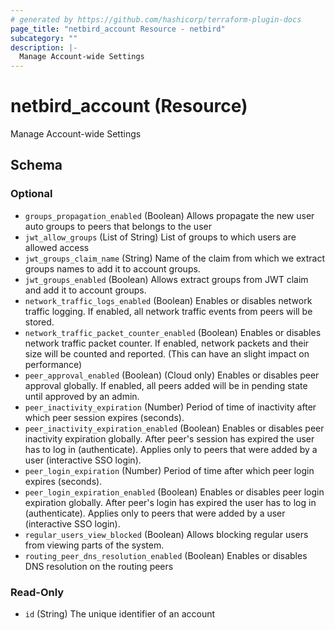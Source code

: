 ```yaml
---
# generated by https://github.com/hashicorp/terraform-plugin-docs
page_title: "netbird_account Resource - netbird"
subcategory: ""
description: |-
  Manage Account-wide Settings
---
```


# netbird_account (Resource)

Manage Account-wide Settings



<!-- schema generated by tfplugindocs -->
## Schema

### Optional

- `groups_propagation_enabled` (Boolean) Allows propagate the new user auto groups to peers that belongs to the user
- `jwt_allow_groups` (List of String) List of groups to which users are allowed access
- `jwt_groups_claim_name` (String) Name of the claim from which we extract groups names to add it to account groups.
- `jwt_groups_enabled` (Boolean) Allows extract groups from JWT claim and add it to account groups.
- `network_traffic_logs_enabled` (Boolean) Enables or disables network traffic logging. If enabled, all network traffic events from peers will be stored.
- `network_traffic_packet_counter_enabled` (Boolean) Enables or disables network traffic packet counter. If enabled, network packets and their size will be counted and reported. (This can have an slight impact on performance)
- `peer_approval_enabled` (Boolean) (Cloud only) Enables or disables peer approval globally. If enabled, all peers added will be in pending state until approved by an admin.
- `peer_inactivity_expiration` (Number) Period of time of inactivity after which peer session expires (seconds).
- `peer_inactivity_expiration_enabled` (Boolean) Enables or disables peer inactivity expiration globally. After peer's session has expired the user has to log in (authenticate). Applies only to peers that were added by a user (interactive SSO login).
- `peer_login_expiration` (Number) Period of time after which peer login expires (seconds).
- `peer_login_expiration_enabled` (Boolean) Enables or disables peer login expiration globally. After peer's login has expired the user has to log in (authenticate). Applies only to peers that were added by a user (interactive SSO login).
- `regular_users_view_blocked` (Boolean) Allows blocking regular users from viewing parts of the system.
- `routing_peer_dns_resolution_enabled` (Boolean) Enables or disables DNS resolution on the routing peers

### Read-Only

- `id` (String) The unique identifier of an account

